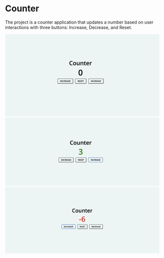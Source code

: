 # Counter
The project is a counter application that updates a number based on user interactions with three buttons: Increase, Decrease, and Reset.


![reset](Reset.jpg)
![increase](Increment.jpg)
![decrease](Decrement.jpg)
